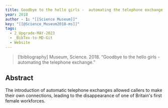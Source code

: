 ```yaml
---
title: Goodbye to the hello girls -  automating the telephone exchange
year: 2018
author - 1: "[[Science Museum]]"
key: "[[@Science_Museum2018-ms]]"
tags:
  - 2_Upgrade-MAY-2023
  - _BibTex-to-MD-Git
  - Website
---
```


> [!bibliography]
> Museum, Science. 2018. “Goodbye to the hello girls -  automating the telephone exchange.” 

## Abstract
The introduction of automatic telephone exchanges allowed callers to make their own connections, leading to the disappearance of one of Britain's first female workforces.